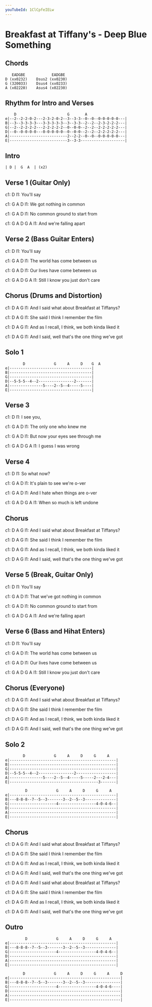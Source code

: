 ```yaml
---
youTubeId: 1ClCpfeIELw
---
```


# Breakfast at Tiffany's - Deep Blue Something

## Chords

       EADGBE            EADGBE
    D (xx0232)    Dsus2 (xx0230)
    G (320033)    Dsus4 (xx0233)
    A (x02220)    Asus4 (x02230)
 
## Rhythm for Intro and Verses

        D                       G       A
    e|--2--2-2-0-2---2-3-2-0-2--3--3-3--0--0--0-0-0-0-0---|
    B|--3--3-3-3-3---3-3-3-3-3--3--3-3--2--2--2-3-2-2-2---|
    G|--2--2-2-2-2---2-2-2-2-2--0--0-0--2--2--2-2-2-2-2---|
    D|--0--0-0-0-0---0-0-0-0-0--0--0-0--2--2--2-2-2-2-2---|
    A|--------------------------2--2-2--0--0--0-0-0-0-0---|
    E|--------------------------3--3-3--------------------|

## Intro

    | D |  G  A  | (x2)

## Verse 1 (Guitar Only)

c1:         D
l1: You'll say

c1: G      A           D
l1: We got nothing in common

c1:    G      A           D
l1: No common ground to start from

c1:     G        A     D     G  A
l1: And we're falling apart

## Verse 2 (Bass Guitar Enters)
c1:         D
l1: You'll say

c1:     G         A       D
l1: The world has come between us

c1:     G          A       D
l1: Our lives have come between us

c1:       G      A             D      G  A
l1: Still I know you just don't care

## Chorus (Drums and Distortion)
c1:     D                 A            G
l1: And I said what about Breakfast at Tiffanys?

c1:     D                A          G
l1: She said I think I remember the film

c1:        D                     A          G
l1: And as I recall, I think, we both kinda liked it

c1:     D                       A               G
l1: And I said, well that's the one thing we've got

## Solo 1

            D             G     A     D    G  A
    e|-------------------------------------|
    B|-------------------------------------|
    G|-------------------------------------|
    D|--5-5-5--4--2----------------2-------|
    A|---------------5----2--5--4-----5----|
    E|-------------------------------------|

## Verse 3
c1:   D
l1: I see you,

c1:     G    A        D
l1: The only one who knew me

c1:     G        A          D
l1: But now your eyes see through me

c1: G     A       D        G  A
l1:   I guess I was wrong

## Verse 4
c1:    D
l1: So what now?

c1:      G        A          D
l1: It's plain to see we're o-ver

c1:       G         A           D
l1: And I hate when things are o-ver

c1:      G          A       D     G  A
l1: When so much is left undone

## Chorus
c1:     D                 A            G
l1: And I said what about Breakfast at Tiffanys?

c1:     D                A          G
l1: She said I think I remember the film

c1:        D                     A          G
l1: And as I recall, I think, we both kinda liked it

c1:     D                       A               G
l1: And I said, well that's the one thing we've got

## Verse 5 (Break, Guitar Only)
c1: D
l1: You'll say

c1:      G         A           D
l1: That we've got nothing in common

c1:    G      A           D
l1: No common ground to start from

c1:     G        A      D     G  A
l1: And we're falling apart

## Verse 6 (Bass and Hihat Enters)
c1: D
l1: You'll say

c1:     G         A       D
l1: The world has come between us

c1:     G          A       D
l1: Our lives have come between us

c1:       G      A             D      G  A
l1: Still I know you just don't care

## Chorus (Everyone)
c1:     D                 A            G
l1: And I said what about Breakfast at Tiffanys?

c1:     D                A          G
l1: She said I think I remember the film

c1:        D                     A          G
l1: And as I recall, I think, we both kinda liked it

c1:     D                       A               G
l1: And I said, well that's the one thing we've got

## Solo 2

            D             G     A     D     G     A
    e|------------------------------------------------|
    B|------------------------------------------------|
    G|------------------------------------------------|
    D|--5-5-5--4--2----------------2------------------|
    A|---------------5----2--5--4-----5-----2---2-4---|
    E|----------------------------------------3-------|

             D             G     A     D     G     A
    e|------------------------------------------------|
    B|---8-8-8--7--5--3-------3--2--5--3--------------|
    G|---------------------4-----------------4-0-4-6--|
    D|------------------------------------------------|
    A|------------------------------------------------|
    E|------------------------------------------------|

## Chorus
c1:     D                 A            G
l1: And I said what about Breakfast at Tiffanys?

c1:     D                A          G
l1: She said I think I remember the film

c1:        D                     A          G
l1: And as I recall, I think, we both kinda liked it

c1:     D                       A               G
l1: And I said, well that's the one thing we've got

c1:     D                 A            G
l1: And I said what about Breakfast at Tiffanys?

c1:     D                A          G
l1: She said I think I remember the film

c1:        D                     A          G
l1: And as I recall, I think, we both kinda liked it

c1:     D                       A               G
l1: And I said, well that's the one thing we've got

## Outro

             D             G     A     D     G     A
    e|------------------------------------------------|
    B|---8-8-8--7--5--3-------3--2--5--3--------------|
    G|---------------------4-----------------4-0-4-6--|
    D|------------------------------------------------|
    A|------------------------------------------------|
    E|------------------------------------------------|

            D             G     A     D     G     A     D
    e|--------------------------------------------------|
    B|---8-8-8--7--5--3-------3--2--5--3----------------|
    G|---------------------4-----------------4-0-4-6----|
    D|--------------------------------------------------|
    A|--------------------------------------------------|
    E|--------------------------------------------------|
